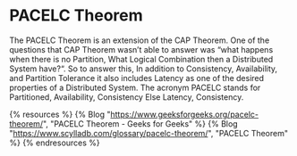 # PACELC Theorem

The PACELC Theorem is an extension of the CAP Theorem. One of the questions that CAP Theorem wasn’t able to answer was “what happens when there is no Partition, What Logical Combination then a Distributed System have?“. So to answer this, In addition to Consistency, Availability, and Partition Tolerance it also includes Latency as one of the desired properties of a Distributed System. The acronym PACELC stands for Partitioned, Availability, Consistency Else Latency, Consistency.

{% resources %}
  {% Blog "https://www.geeksforgeeks.org/pacelc-theorem/", "PACELC Theorem - Geeks for Geeks" %}
  {% Blog "https://www.scylladb.com/glossary/pacelc-theorem/", "PACELC Theorem" %}
{% endresources %}
